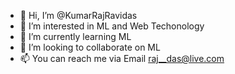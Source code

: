 - 👋 Hi, I’m @KumarRajRavidas
- 👀 I’m interested in ML and Web Techonology
- 🌱 I’m currently learning ML
- 💞️ I’m looking to collaborate on ML
- 📫 You can reach me via Email raj__das@live.com

<!---
KumarRajRavidas/KumarRajRavidas is a ✨ special ✨ repository because its `README.md` (this file) appears on your GitHub profile.
You can click the Preview link to take a look at your changes.
--->
